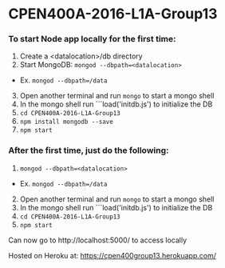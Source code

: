 # CPEN400A-2016-L1A-Group13


### To start Node app locally for the first time:

1. Create a \<datalocation\>/db directory
2. Start MongoDB: ```mongod --dbpath=<datalocation>```
  * Ex. ```mongod --dbpath=/data```
3. Open another terminal and run ```mongo``` to start a mongo shell
4. In the mongo shell run ```load('initdb.js') to initialize the DB
5. ```cd CPEN400A-2016-L1A-Group13```
6. ```npm install mongodb --save```
7. ```npm start```

### After the first time, just do the following:

1. ```mongod --dbpath=<datalocation>```
  * Ex. ```mongod --dbpath=/data```
2. Open another terminal and run ```mongo``` to start a mongo shell
3. In the mongo shell run ```load('initdb.js') to initialize the DB
4. ```cd CPEN400A-2016-L1A-Group13```
5. ```npm start```

Can now go to http://localhost:5000/ to access locally


Hosted on Heroku at: https://cpen400group13.herokuapp.com/
